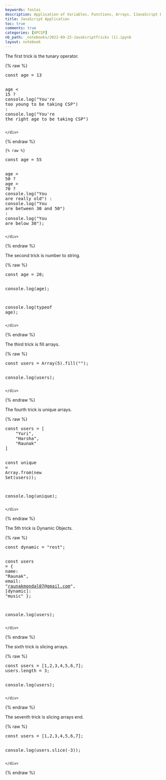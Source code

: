 ```yaml
---
keywords: fastai
description: Application of Variables, Functions, Arrays, IJavaScript HTML, using Jupyter Notebooks
title: JavaScript Application
toc: true
comments: true
categories: [APCSP]
nb_path: _notebooks/2022-09-25-JavaScriptTricks (1).ipynb
layout: notebook
---
```


<!--
#################################################
### THIS FILE WAS AUTOGENERATED! DO NOT EDIT! ###
#################################################
# file to edit: _notebooks/2022-09-25-JavaScriptTricks (1).ipynb
-->

<div class="container" id="notebook-container">
        
<div class="cell border-box-sizing text_cell rendered"><div class="inner_cell">
<div class="text_cell_render border-box-sizing rendered_html">
<p>The first trick is the tunary operator.</p>

</div>
</div>
</div>
    {% raw %}
    
<div class="cell border-box-sizing code_cell rendered">
<div class="input">

<div class="inner_cell">
    <div class="input_area">
<div class=" highlight hl-javascript"><pre><span></span><span class="kr">const</span> <span class="nx">age</span> <span class="o">=</span> <span class="mf">13</span>

<span class="nx">age</span> <span class="o">&lt;</span> <span class="mf">15</span> <span class="o">?</span> <span class="nx">console</span><span class="p">.</span><span class="nx">log</span><span class="p">(</span><span class="s2">&quot;You&#39;re too young to be taking CSP&quot;</span><span class="p">)</span> <span class="o">:</span> <span class="nx">console</span><span class="p">.</span><span class="nx">log</span><span class="p">(</span><span class="s2">&quot;You&#39;re the right age to be taking CSP&quot;</span><span class="p">)</span>
</pre></div>

    </div>
</div>
</div>

</div>
    {% endraw %}

    {% raw %}
    
<div class="cell border-box-sizing code_cell rendered">
<div class="input">

<div class="inner_cell">
    <div class="input_area">
<div class=" highlight hl-javascript"><pre><span></span><span class="kr">const</span> <span class="nx">age</span> <span class="o">=</span> <span class="mf">55</span>

<span class="nx">age</span> <span class="o">&gt;</span> <span class="mf">50</span>
    <span class="o">?</span> <span class="nx">age</span> <span class="o">&gt;</span> <span class="mf">70</span> <span class="o">?</span> <span class="nx">console</span><span class="p">.</span><span class="nx">log</span><span class="p">(</span><span class="s2">&quot;You are really old&quot;</span><span class="p">)</span>
    <span class="o">:</span> <span class="nx">console</span><span class="p">.</span><span class="nx">log</span><span class="p">(</span><span class="s2">&quot;You are between 30 and 50&quot;</span><span class="p">)</span>
  <span class="o">:</span> <span class="nx">console</span><span class="p">.</span><span class="nx">log</span><span class="p">(</span><span class="s2">&quot;You are below 30&quot;</span><span class="p">);</span>
</pre></div>

    </div>
</div>
</div>

</div>
    {% endraw %}

<div class="cell border-box-sizing text_cell rendered"><div class="inner_cell">
<div class="text_cell_render border-box-sizing rendered_html">
<p>The second trick is number to string.</p>

</div>
</div>
</div>
    {% raw %}
    
<div class="cell border-box-sizing code_cell rendered">
<div class="input">

<div class="inner_cell">
    <div class="input_area">
<div class=" highlight hl-javascript"><pre><span></span><span class="kr">const</span> <span class="nx">age</span> <span class="o">=</span> <span class="mf">20</span><span class="p">;</span>

<span class="nx">console</span><span class="p">.</span><span class="nx">log</span><span class="p">(</span><span class="nx">age</span><span class="p">);</span>

<span class="nx">console</span><span class="p">.</span><span class="nx">log</span><span class="p">(</span><span class="k">typeof</span> <span class="nx">age</span><span class="p">);</span>
</pre></div>

    </div>
</div>
</div>

</div>
    {% endraw %}

<div class="cell border-box-sizing text_cell rendered"><div class="inner_cell">
<div class="text_cell_render border-box-sizing rendered_html">
<p>The third trick is fill arrays.</p>

</div>
</div>
</div>
    {% raw %}
    
<div class="cell border-box-sizing code_cell rendered">
<div class="input">

<div class="inner_cell">
    <div class="input_area">
<div class=" highlight hl-javascript"><pre><span></span><span class="kr">const</span> <span class="nx">users</span> <span class="o">=</span> <span class="nb">Array</span><span class="p">(</span><span class="mf">5</span><span class="p">).</span><span class="nx">fill</span><span class="p">(</span><span class="s2">&quot;&quot;</span><span class="p">);</span>

<span class="nx">console</span><span class="p">.</span><span class="nx">log</span><span class="p">(</span><span class="nx">users</span><span class="p">);</span>
</pre></div>

    </div>
</div>
</div>

</div>
    {% endraw %}

<div class="cell border-box-sizing text_cell rendered"><div class="inner_cell">
<div class="text_cell_render border-box-sizing rendered_html">
<p>The fourth trick is unique arrays.</p>

</div>
</div>
</div>
    {% raw %}
    
<div class="cell border-box-sizing code_cell rendered">
<div class="input">

<div class="inner_cell">
    <div class="input_area">
<div class=" highlight hl-javascript"><pre><span></span><span class="kr">const</span> <span class="nx">users</span> <span class="o">=</span> <span class="p">[</span>
    <span class="s2">&quot;Yuri&quot;</span><span class="p">,</span> 
    <span class="s2">&quot;Harsha&quot;</span><span class="p">,</span> 
    <span class="s2">&quot;Raunak&quot;</span>
<span class="p">]</span>

<span class="kr">const</span> <span class="nx">unique</span> <span class="o">=</span> <span class="nb">Array</span><span class="p">.</span><span class="nx">from</span><span class="p">(</span><span class="k">new</span> <span class="nx">Set</span><span class="p">(</span><span class="nx">users</span><span class="p">));</span>

<span class="nx">console</span><span class="p">.</span><span class="nx">log</span><span class="p">(</span><span class="nx">unique</span><span class="p">);</span>
</pre></div>

    </div>
</div>
</div>

</div>
    {% endraw %}

<div class="cell border-box-sizing text_cell rendered"><div class="inner_cell">
<div class="text_cell_render border-box-sizing rendered_html">
<p>The 5th trick is Dynamic Objects.</p>

</div>
</div>
</div>
    {% raw %}
    
<div class="cell border-box-sizing code_cell rendered">
<div class="input">

<div class="inner_cell">
    <div class="input_area">
<div class=" highlight hl-javascript"><pre><span></span><span class="kr">const</span> <span class="nx">dynamic</span> <span class="o">=</span> <span class="s2">&quot;rest&quot;</span><span class="p">;</span>

<span class="kr">const</span> <span class="nx">users</span> <span class="o">=</span> <span class="p">{</span>
    <span class="nx">name</span><span class="o">:</span> <span class="s2">&quot;Raunak&quot;</span><span class="p">,</span> 
    <span class="nx">email</span><span class="o">:</span> <span class="s2">&quot;raunakmondal07@gmail.com&quot;</span><span class="p">,</span> 
    <span class="p">[</span><span class="nx">dynamic</span><span class="p">]</span><span class="o">:</span> <span class="s2">&quot;music&quot;</span>
<span class="p">};</span>


<span class="nx">console</span><span class="p">.</span><span class="nx">log</span><span class="p">(</span><span class="nx">users</span><span class="p">);</span>
</pre></div>

    </div>
</div>
</div>

</div>
    {% endraw %}

<div class="cell border-box-sizing text_cell rendered"><div class="inner_cell">
<div class="text_cell_render border-box-sizing rendered_html">
<p>The sixth trick is slicing arrays.</p>

</div>
</div>
</div>
    {% raw %}
    
<div class="cell border-box-sizing code_cell rendered">
<div class="input">

<div class="inner_cell">
    <div class="input_area">
<div class=" highlight hl-javascript"><pre><span></span><span class="kr">const</span> <span class="nx">users</span> <span class="o">=</span> <span class="p">[</span><span class="mf">1</span><span class="p">,</span><span class="mf">2</span><span class="p">,</span><span class="mf">3</span><span class="p">,</span><span class="mf">4</span><span class="p">,</span><span class="mf">5</span><span class="p">,</span><span class="mf">6</span><span class="p">,</span><span class="mf">7</span><span class="p">];</span>
<span class="nx">users</span><span class="p">.</span><span class="nx">length</span> <span class="o">=</span> <span class="mf">3</span><span class="p">;</span>

<span class="nx">console</span><span class="p">.</span><span class="nx">log</span><span class="p">(</span><span class="nx">users</span><span class="p">);</span>
</pre></div>

    </div>
</div>
</div>

</div>
    {% endraw %}

<div class="cell border-box-sizing text_cell rendered"><div class="inner_cell">
<div class="text_cell_render border-box-sizing rendered_html">
<p>The seventh trick is slicing arrays end.</p>

</div>
</div>
</div>
    {% raw %}
    
<div class="cell border-box-sizing code_cell rendered">
<div class="input">

<div class="inner_cell">
    <div class="input_area">
<div class=" highlight hl-javascript"><pre><span></span><span class="kr">const</span> <span class="nx">users</span> <span class="o">=</span> <span class="p">[</span><span class="mf">1</span><span class="p">,</span><span class="mf">2</span><span class="p">,</span><span class="mf">3</span><span class="p">,</span><span class="mf">4</span><span class="p">,</span><span class="mf">5</span><span class="p">,</span><span class="mf">6</span><span class="p">,</span><span class="mf">7</span><span class="p">];</span>

<span class="nx">console</span><span class="p">.</span><span class="nx">log</span><span class="p">(</span><span class="nx">users</span><span class="p">.</span><span class="nx">slice</span><span class="p">(</span><span class="o">-</span><span class="mf">3</span><span class="p">));</span>
</pre></div>

    </div>
</div>
</div>

</div>
    {% endraw %}

</div>
 

